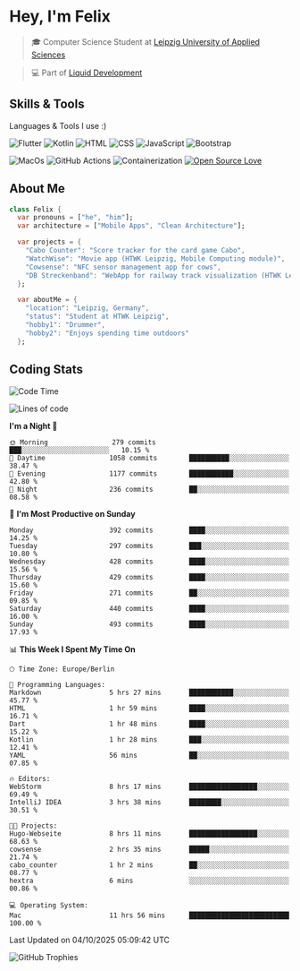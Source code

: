 # Hey, I'm Felix 
<!--
[![GitHub followers](https://img.shields.io/github/followers/flixcoo?style=social)](https://github.com/flixcoo)
[![GitHub stars](https://img.shields.io/github/stars/flixcoo?style=social)](https://github.com/flixcoo)
-->

> 🎓 Computer Science Student at [Leipzig University of Applied Sciences](https://htwk-leipzig.de)

>  💻 Part of [Liquid Development](https://github.com/LiquidDevelopmentDE)

<!-- ![Felix's GitHub stats](https://github-readme-stats.vercel.app/api?username=flixcoo&show_icons=true&theme=radical) -->
## Skills & Tools
Languages & Tools I use :)

![Flutter](https://img.shields.io/badge/Multi--Platform-Flutter-informational?style=flat&color=027DFD&logo=flutter&logoColor=027DFD)
![Kotlin](https://img.shields.io/badge/Android-Kotlin-informational?style=flat&color=7F52FF&logo=kotlin&logoColor=7F52FF)
![HTML](https://img.shields.io/badge/Web-HTML5-informational?style=flat&color=E34F26&logo=html5&logoColor=E34F26)
![CSS](https://img.shields.io/badge/Web-CSS3-informational?style=flat&color=F43059&logo=css&logoColor=F43059)
![JavaScript](https://img.shields.io/badge/Web-JavaScript-informational?style=flat&logo=javascript&color=F7DF1E)
![Bootstrap](https://img.shields.io/badge/Web-Bootstrap_5-informational?style=flat&color=7952B3&logo=bootstrap&logoColor=7952B3)

![MacOs](https://img.shields.io/badge/System-MacOS-informational?style=flat&logo=apple&logoColor=FFFFFF&color=222)
![GitHub Actions](https://img.shields.io/badge/CI/CD-GitHub_Actions-informational?style=flat&color=DD5D20&logo=github-actions&logoColor=DD5D20)
![Containerization](https://img.shields.io/badge/Containerization-Docker-informational?style=flat&color=2496ED&logo=docker&logoColor=2496ED)
[![Open Source Love](https://badges.frapsoft.com/os/v1/open-source.svg?v=102)](https://github.com/ellerbrock/open-source-badge/)

## About Me

```dart
class Felix {
  var pronouns = ["he", "him"];
  var architecture = ["Mobile Apps", "Clean Architecture"];

  var projects = {
    "Cabo Counter": "Score tracker for the card game Cabo",
    "WatchWise": "Movie app (HTWK Leipzig, Mobile Computing module)",
    "Cowsense": "NFC sensor management app for cows",
    "DB Streckenband": "WebApp for railway track visualization (HTWK Leipzig, Software Project module)"
  };

  var aboutMe = {
    "location": "Leipzig, Germany",
    "status": "Student at HTWK Leipzig",
    "hobby1": "Drummer",
    "hobby2": "Enjoys spending time outdoors"
  };
```

## Coding Stats
<!--START_SECTION:waka-->
![Code Time](http://img.shields.io/badge/Code%20Time-314%20hrs%2015%20mins-blue)

![Lines of code](https://img.shields.io/badge/From%20Hello%20World%20I%27ve%20Written-334.3%20thousand%20lines%20of%20code-blue)

**I'm a Night 🦉** 

```text
🌞 Morning                279 commits         ███░░░░░░░░░░░░░░░░░░░░░░   10.15 % 
🌆 Daytime                1058 commits        ██████████░░░░░░░░░░░░░░░   38.47 % 
🌃 Evening                1177 commits        ███████████░░░░░░░░░░░░░░   42.80 % 
🌙 Night                  236 commits         ██░░░░░░░░░░░░░░░░░░░░░░░   08.58 % 
```
📅 **I'm Most Productive on Sunday** 

```text
Monday                   392 commits         ████░░░░░░░░░░░░░░░░░░░░░   14.25 % 
Tuesday                  297 commits         ███░░░░░░░░░░░░░░░░░░░░░░   10.80 % 
Wednesday                428 commits         ████░░░░░░░░░░░░░░░░░░░░░   15.56 % 
Thursday                 429 commits         ████░░░░░░░░░░░░░░░░░░░░░   15.60 % 
Friday                   271 commits         ██░░░░░░░░░░░░░░░░░░░░░░░   09.85 % 
Saturday                 440 commits         ████░░░░░░░░░░░░░░░░░░░░░   16.00 % 
Sunday                   493 commits         ████░░░░░░░░░░░░░░░░░░░░░   17.93 % 
```


📊 **This Week I Spent My Time On** 

```text
🕑︎ Time Zone: Europe/Berlin

💬 Programming Languages: 
Markdown                 5 hrs 27 mins       ███████████░░░░░░░░░░░░░░   45.77 % 
HTML                     1 hr 59 mins        ████░░░░░░░░░░░░░░░░░░░░░   16.71 % 
Dart                     1 hr 48 mins        ████░░░░░░░░░░░░░░░░░░░░░   15.22 % 
Kotlin                   1 hr 28 mins        ███░░░░░░░░░░░░░░░░░░░░░░   12.41 % 
YAML                     56 mins             ██░░░░░░░░░░░░░░░░░░░░░░░   07.85 % 

🔥 Editors: 
WebStorm                 8 hrs 17 mins       █████████████████░░░░░░░░   69.49 % 
IntelliJ IDEA            3 hrs 38 mins       ████████░░░░░░░░░░░░░░░░░   30.51 % 

🐱‍💻 Projects: 
Hugo-Webseite            8 hrs 11 mins       █████████████████░░░░░░░░   68.63 % 
cowsense                 2 hrs 35 mins       █████░░░░░░░░░░░░░░░░░░░░   21.74 % 
cabo_counter             1 hr 2 mins         ██░░░░░░░░░░░░░░░░░░░░░░░   08.77 % 
hextra                   6 mins              ░░░░░░░░░░░░░░░░░░░░░░░░░   00.86 % 

💻 Operating System: 
Mac                      11 hrs 56 mins      █████████████████████████   100.00 % 
```


 Last Updated on 04/10/2025 05:09:42 UTC
<!--END_SECTION:waka-->

![GitHub Trophies](https://github-profile-trophy.vercel.app/?username=flixcoo&theme=onedark&row=1)
